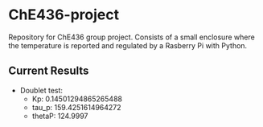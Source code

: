 # ChE436-project
Repository for ChE436 group project. Consists of a small enclosure where the temperature is reported and regulated by a Rasberry Pi with Python. 

## Current Results
- Doublet test:  
    - Kp: 0.14501294865265488
    - tau_p: 159.4251614964272
    - thetaP: 124.9997